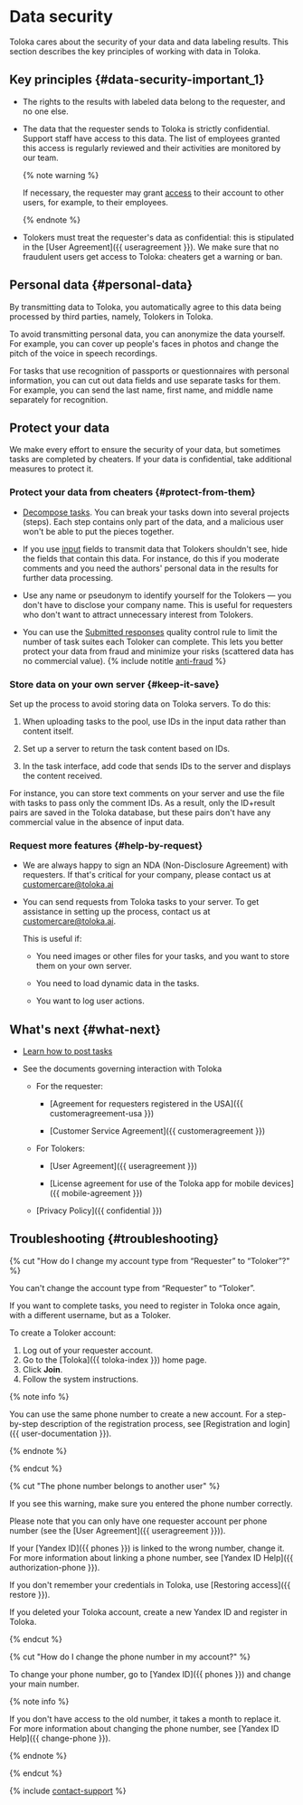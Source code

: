 # Data security

Toloka cares about the security of your data and data labeling results. This section describes the key principles of working with data in Toloka.

## Key principles {#data-security-important_1}

- The rights to the results with labeled data belong to the requester, and no one else.

- The data that the requester sends to Toloka is strictly confidential. Support staff have access to this data. The list of employees granted this access is regularly reviewed and their activities are monitored by our team.

    {% note warning %}

    If necessary, the requester may grant [access](multiple-access.md) to their account to other users, for example, to their employees.

    {% endnote %}

- Tolokers must treat the requester's data as confidential: this is stipulated in the [User Agreement]({{ useragreement }}). We make sure that no fraudulent users get access to Toloka: cheaters get a warning or ban.

## Personal data {#personal-data}

By transmitting data to Toloka, you automatically agree to this data being processed by third parties, namely, Tolokers in Toloka.

To avoid transmitting personal data, you can anonymize the data yourself. For example, you can cover up people's faces in photos and change the pitch of the voice in speech recordings.

For tasks that use recognition of passports or questionnaires with personal information, you can cut out data fields and use separate tasks for them. For example, you can send the last name, first name, and middle name separately for recognition.

## Protect your data

We make every effort to ensure the security of your data, but sometimes tasks are completed by cheaters.
If your data is confidential, take additional measures to protect it.

### Protect your data from cheaters {#protect-from-them}

- [Decompose tasks](solution-architecture.md#concept_o3r_h4g_nlb). You can break your tasks down into several projects (steps). Each step contains only part of the data, and a malicious user won't be able to put the pieces together.

- If you use [input](../../glossary.md#input-output-data) fields to transmit data that Tolokers shouldn't see, hide the fields that contain this data. For instance, do this if you moderate comments and you need the authors' personal data in the results for further data processing.

- Use any name or pseudonym to identify yourself for the Tolokers — you don't have to disclose your company name. This is useful for requesters who don't want to attract unnecessary interest from Tolokers.

- You can use the [Submitted responses](submitted-answers.md#rule) quality control rule to limit the number of task suites each Toloker can complete. This lets you better protect your data from fraud and minimize your risks (scattered data has no commercial value). {% include notitle [anti-fraud](../_includes/anti-fraud.md) %}


### Store data on your own server {#keep-it-save}

Set up the process to avoid storing data on Toloka servers. To do this:

1. When uploading tasks to the pool, use IDs in the input data rather than content itself.

1. Set up a server to return the task content based on IDs.

1. In the task interface, add code that sends IDs to the server and displays the content received.

For instance, you can store text comments on your server and use the file with tasks to pass only the comment IDs. As a result, only the ID+result pairs are saved in the Toloka database, but these pairs don't have any commercial value in the absence of input data.

### Request more features {#help-by-request}

- We are always happy to sign an NDA (Non-Disclosure Agreement) with requesters. If that's critical for your company, please contact us at [customercare@toloka.ai](mailto:customercare@toloka.ai)

- You can send requests from Toloka tasks to your server. To get assistance in setting up the process, contact us at [customercare@toloka.ai](mailto:customercare@toloka.ai).

    This is useful if:

    - You need images or other files for your tasks, and you want to store them on your own server.

    - You need to load dynamic data in the tasks.

    - You want to log user actions.


## What's next {#what-next}

- [Learn how to post tasks](first-project.md)

- See the documents governing interaction with Toloka

    - For the requester:

        - [Agreement for requesters registered in the USA]({{ customeragreement-usa }})

        - [Customer Service Agreement]({{ customeragreement }})

    - For Tolokers:

        - [User Agreement]({{ useragreement }})

        - [License agreement for use of the Toloka app for mobile devices]({{ mobile-agreement }})

    - [Privacy Policy]({{ confidential }})

## Troubleshooting {#troubleshooting}

{% cut "How do I change my account type from “Requester” to “Toloker”?" %}

You can't change the account type from “Requester” to “Toloker”.

If you want to complete tasks, you need to register in Toloka once again, with a different username, but as a Toloker.

To create a Toloker account:

1. Log out of your requester account.
1. Go to the [Toloka]({{ toloka-index }}) home page.
1. Click **Join**.
1. Follow the system instructions.

{% note info %}

You can use the same phone number to create a new account. For a step-by-step description of the registration process, see [Registration and login]({{ user-documentation }}).

{% endnote %}

{% endcut %}

{% cut "The phone number belongs to another user" %}

If you see this warning, make sure you entered the phone number correctly.

Please note that you can only have one requester account per phone number (see the [User Agreement]({{ useragreement }})).

If your [Yandex ID]({{ phones }}) is linked to the wrong number, change it. For more information about linking a phone number, see [Yandex ID Help]({{ authorization-phone }}).

If you don't remember your credentials in Toloka, use [Restoring access]({{ restore }}).

If you deleted your Toloka account, create a new Yandex ID and register in Toloka.

{% endcut %}

{% cut "How do I change the phone number in my account?" %}

To change your phone number, go to [Yandex ID]({{ phones }}) and change your main number.

{% note info %}

If you don't have access to the old number, it takes a month to replace it. For more information about changing the phone number, see [Yandex ID Help]({{ change-phone }}).

{% endnote %}

{% endcut %}

{% include [contact-support](../_includes/contact-support.md) %}